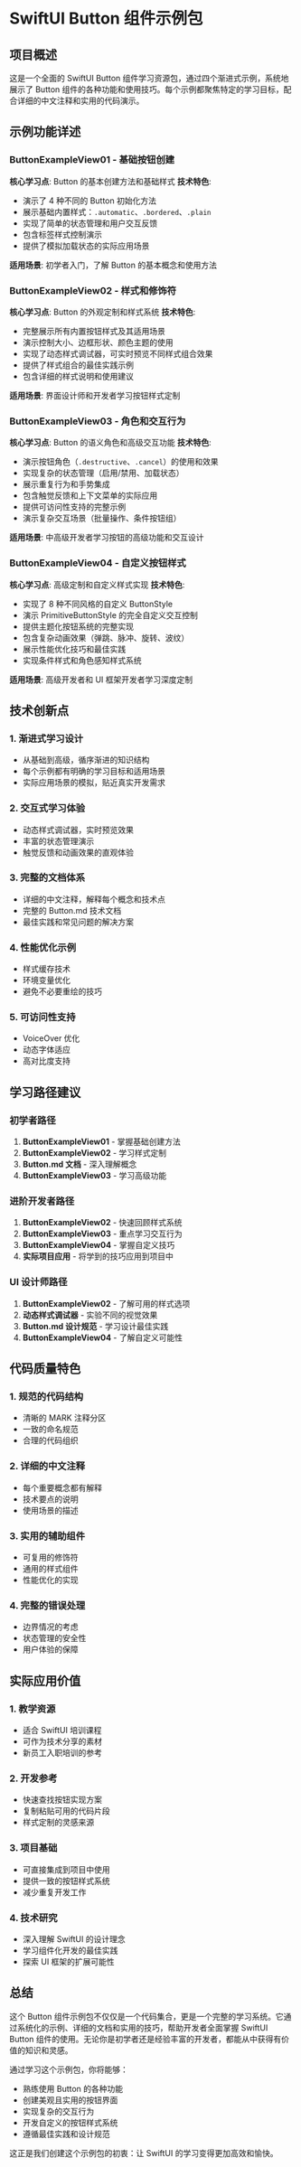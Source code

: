 # SwiftUI Button 组件示例包

## 项目概述

这是一个全面的 SwiftUI Button 组件学习资源包，通过四个渐进式示例，系统地展示了 Button 组件的各种功能和使用技巧。每个示例都聚焦特定的学习目标，配合详细的中文注释和实用的代码演示。

## 示例功能详述

### ButtonExampleView01 - 基础按钮创建

**核心学习点**: Button 的基本创建方法和基础样式
**技术特色**:

- 演示了 4 种不同的 Button 初始化方法
- 展示基础内置样式：`.automatic`、`.bordered`、`.plain`
- 实现了简单的状态管理和用户交互反馈
- 包含标签样式控制演示
- 提供了模拟加载状态的实际应用场景

**适用场景**: 初学者入门，了解 Button 的基本概念和使用方法

### ButtonExampleView02 - 样式和修饰符

**核心学习点**: Button 的外观定制和样式系统
**技术特色**:

- 完整展示所有内置按钮样式及其适用场景
- 演示控制大小、边框形状、颜色主题的使用
- 实现了动态样式调试器，可实时预览不同样式组合效果
- 提供了样式组合的最佳实践示例
- 包含详细的样式说明和使用建议

**适用场景**: 界面设计师和开发者学习按钮样式定制

### ButtonExampleView03 - 角色和交互行为

**核心学习点**: Button 的语义角色和高级交互功能
**技术特色**:

- 演示按钮角色（`.destructive`、`.cancel`）的使用和效果
- 实现复杂的状态管理（启用/禁用、加载状态）
- 展示重复行为和手势集成
- 包含触觉反馈和上下文菜单的实际应用
- 提供可访问性支持的完整示例
- 演示复杂交互场景（批量操作、条件按钮组）

**适用场景**: 中高级开发者学习按钮的高级功能和交互设计

### ButtonExampleView04 - 自定义按钮样式

**核心学习点**: 高级定制和自定义样式实现
**技术特色**:

- 实现了 8 种不同风格的自定义 ButtonStyle
- 演示 PrimitiveButtonStyle 的完全自定义交互控制
- 提供主题化按钮系统的完整实现
- 包含复杂动画效果（弹跳、脉冲、旋转、波纹）
- 展示性能优化技巧和最佳实践
- 实现条件样式和角色感知样式系统

**适用场景**: 高级开发者和 UI 框架开发者学习深度定制

## 技术创新点

### 1. 渐进式学习设计

- 从基础到高级，循序渐进的知识结构
- 每个示例都有明确的学习目标和适用场景
- 实际应用场景的模拟，贴近真实开发需求

### 2. 交互式学习体验

- 动态样式调试器，实时预览效果
- 丰富的状态管理演示
- 触觉反馈和动画效果的直观体验

### 3. 完整的文档体系

- 详细的中文注释，解释每个概念和技术点
- 完整的 Button.md 技术文档
- 最佳实践和常见问题的解决方案

### 4. 性能优化示例

- 样式缓存技术
- 环境变量优化
- 避免不必要重绘的技巧

### 5. 可访问性支持

- VoiceOver 优化
- 动态字体适应
- 高对比度支持

## 学习路径建议

### 初学者路径

1. **ButtonExampleView01** - 掌握基础创建方法
2. **ButtonExampleView02** - 学习样式定制
3. **Button.md 文档** - 深入理解概念
4. **ButtonExampleView03** - 学习高级功能

### 进阶开发者路径

1. **ButtonExampleView02** - 快速回顾样式系统
2. **ButtonExampleView03** - 重点学习交互行为
3. **ButtonExampleView04** - 掌握自定义技巧
4. **实际项目应用** - 将学到的技巧应用到项目中

### UI 设计师路径

1. **ButtonExampleView02** - 了解可用的样式选项
2. **动态样式调试器** - 实验不同的视觉效果
3. **Button.md 设计规范** - 学习设计最佳实践
4. **ButtonExampleView04** - 了解自定义可能性

## 代码质量特色

### 1. 规范的代码结构

- 清晰的 MARK 注释分区
- 一致的命名规范
- 合理的代码组织

### 2. 详细的中文注释

- 每个重要概念都有解释
- 技术要点的说明
- 使用场景的描述

### 3. 实用的辅助组件

- 可复用的修饰符
- 通用的样式组件
- 性能优化的实现

### 4. 完整的错误处理

- 边界情况的考虑
- 状态管理的安全性
- 用户体验的保障

## 实际应用价值

### 1. 教学资源

- 适合 SwiftUI 培训课程
- 可作为技术分享的素材
- 新员工入职培训的参考

### 2. 开发参考

- 快速查找按钮实现方案
- 复制粘贴可用的代码片段
- 样式定制的灵感来源

### 3. 项目基础

- 可直接集成到项目中使用
- 提供一致的按钮样式系统
- 减少重复开发工作

### 4. 技术研究

- 深入理解 SwiftUI 的设计理念
- 学习组件化开发的最佳实践
- 探索 UI 框架的扩展可能性

## 总结

这个 Button 组件示例包不仅仅是一个代码集合，更是一个完整的学习系统。它通过系统化的示例、详细的文档和实用的技巧，帮助开发者全面掌握 SwiftUI Button 组件的使用。无论你是初学者还是经验丰富的开发者，都能从中获得有价值的知识和灵感。

通过学习这个示例包，你将能够：

- 熟练使用 Button 的各种功能
- 创建美观且实用的按钮界面
- 实现复杂的交互行为
- 开发自定义的按钮样式系统
- 遵循最佳实践和设计规范

这正是我们创建这个示例包的初衷：让 SwiftUI 的学习变得更加高效和愉快。
